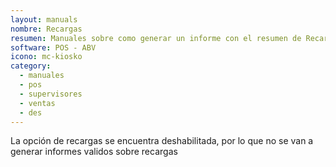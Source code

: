 ```yaml
---
layout: manuals
nombre: Recargas
resumen: Manuales sobre como generar un informe con el resumen de Recargas emitidas
software: POS - ABV
icono: mc-kiosko
category:
  - manuales
  - pos
  - supervisores
  - ventas
  - des
---
```

La opción de recargas se encuentra deshabilitada, por lo que no se van a generar informes validos sobre recargas
